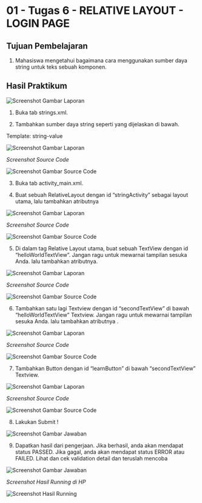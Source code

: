 # 01 - Tugas 6 - RELATIVE LAYOUT - LOGIN PAGE

## Tujuan Pembelajaran

1. Mahasiswa mengetahui bagaimana cara menggunakan sumber daya string untuk teks sebuah komponen. 

## Hasil Praktikum

![Screenshot Gambar Laporan](img/laporan1.jpg)

1. Buka tab strings.xml.

2. Tambahkan sumber daya string seperti yang dijelaskan di bawah.

Template: <string name="string-name">string-value</string>

![Screenshot Gambar Laporan](img/laporan2.jpg)

*Screenshot Source Code*

![Screenshot Gambar Source Code](img/jawab2.jpg)

3. Buka tab activity_main.xml.

4. Buat sebuah RelativeLayout dengan id “stringActivity” sebagai layout utama, lalu tambahkan atributnya

![Screenshot Gambar Laporan](img/laporan4.jpg)

*Screenshot Source Code*

![Screenshot Gambar Source Code](img/jawab4.jpg)

5. Di dalam tag Relative Layout utama, buat sebuah TextView dengan id “helloWorldTextView”. Jangan ragu untuk mewarnai tampilan sesuka Anda. lalu tambahkan atributnya.

![Screenshot Gambar Laporan](img/laporan5.jpg)

*Screenshot Source Code*

![Screenshot Gambar Source Code](img/jawab5.jpg)

6. Tambahkan satu lagi Textview dengan id “secondTextView” di bawah “helloWorldTextView” Textview. Jangan ragu untuk mewarnai tampilan sesuka Anda. lalu tambahkan atributnya .

![Screenshot Gambar Laporan](img/laporan6.jpg)

*Screenshot Source Code*

![Screenshot Gambar Source Code](img/jawab6.jpg)

7. Tambahkan Button dengan id “learnButton” di bawah “secondTextView” Textview.

![Screenshot Gambar Laporan](img/laporan7.jpg)

*Screenshot Source Code*

![Screenshot Gambar Source Code](img/jawab7.jpg)

8. Lakukan Submit !

![Screenshot Gambar Jawaban](img/jawab8.jpg)

9. Dapatkan hasil dari pengerjaan. Jika berhasil, anda akan mendapat status PASSED. Jika gagal, anda akan mendapat status ERROR atau FAILED. Lihat dan cek validation detail dan teruslah mencoba

![Screenshot Gambar Jawaban](img/jawab9.jpg)

*Screenshot Hasil Running di HP*

![Screenshot Hasil Running](img/hasilrun.png)